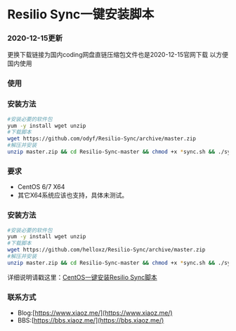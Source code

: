 # Resilio Sync一键安装脚本

### 2020-12-15更新
更换下载链接为国内coding网盘直链压缩包文件也是2020-12-15官网下载
以方便国内使用
### 使用
### 安装方法
```bash
#安装必要的软件包
yum -y install wget unzip
#下载脚本
wget https://github.com/odyf/Resilio-Sync/archive/master.zip
#解压并安装
unzip master.zip && cd Resilio-Sync-master && chmod +x *sync.sh && ./sync.sh
```


### 要求
* CentOS 6/7 X64
* 其它X64系统应该也支持，具体未测试。

### 安装方法
```bash
#安装必要的软件包
yum -y install wget unzip
#下载脚本
wget https://github.com/helloxz/Resilio-Sync/archive/master.zip
#解压并安装
unzip master.zip && cd Resilio-Sync-master && chmod +x *sync.sh && ./sync.sh
```

详细说明请戳这里：[CentOS一键安装Resilio Sync脚本](https://www.xiaoz.me/archives/8219)

### 联系方式
* Blog:[https://www.xiaoz.me/](https://www.xiaoz.me/)
* BBS:[https://bbs.xiaoz.me/](https://bbs.xiaoz.me/)